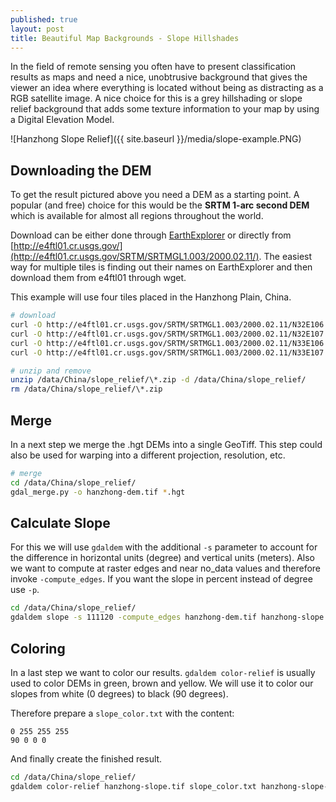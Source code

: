 ```yaml
---
published: true
layout: post
title: Beautiful Map Backgrounds - Slope Hillshades
---
```

In the field of remote sensing you often have to present classification results as maps and need a nice, unobtrusive
background that gives the viewer an idea where everything is located without being as distracting as a
RGB satellite image. A nice choice for this is a grey hillshading or slope relief background that adds
some texture information to your map by using a Digital Elevation Model.

![Hanzhong Slope Relief]({{ site.baseurl }}/media/slope-example.PNG)

## Downloading the DEM

To get the result pictured above you need a DEM as a starting point. A popular (and free) choice for this would be the **SRTM 1-arc second DEM** which is available for almost all regions throughout the world.

Download can be either done through [EarthExplorer](http://earthexplorer.usgs.gov/) or directly from [http://e4ftl01.cr.usgs.gov/](http://e4ftl01.cr.usgs.gov/SRTM/SRTMGL1.003/2000.02.11/). The easiest way for multiple tiles is finding out their names on EarthExplorer and then download them from e4ftl01 through wget.

This example will use four tiles placed in the Hanzhong Plain, China.

```bash
# download
curl -O http://e4ftl01.cr.usgs.gov/SRTM/SRTMGL1.003/2000.02.11/N32E106.SRTMGL1.hgt.zip
curl -O http://e4ftl01.cr.usgs.gov/SRTM/SRTMGL1.003/2000.02.11/N32E107.SRTMGL1.hgt.zip
curl -O http://e4ftl01.cr.usgs.gov/SRTM/SRTMGL1.003/2000.02.11/N33E106.SRTMGL1.hgt.zip
curl -O http://e4ftl01.cr.usgs.gov/SRTM/SRTMGL1.003/2000.02.11/N33E107.SRTMGL1.hgt.zip
```

```bash
# unzip and remove
unzip /data/China/slope_relief/\*.zip -d /data/China/slope_relief/
rm /data/China/slope_relief/\*.zip
```

## Merge

In a next step we merge the .hgt DEMs into a single GeoTiff. This step could also be used for warping into a different projection, resolution, etc.


```bash
# merge
cd /data/China/slope_relief/
gdal_merge.py -o hanzhong-dem.tif *.hgt
```

## Calculate Slope

For this we will use `gdaldem` with the additional `-s` parameter to account for the difference in horizontal units (degree) and vertical units (meters). Also we want to compute at raster edges and near no_data values and therefore invoke `-compute_edges`. If you want the slope in percent instead of degree use `-p`.


```bash
cd /data/China/slope_relief/
gdaldem slope -s 111120 -compute_edges hanzhong-dem.tif hanzhong-slope.tif
```

## Coloring

In a last step we want to color our results. `gdaldem color-relief` is usually used to color DEMs in green, brown and yellow. We will use it to color our slopes from white (0 degrees) to black (90 degrees).

Therefore prepare a `slope_color.txt` with the content:

```
0 255 255 255
90 0 0 0
```

And finally create the finished result.

```bash
cd /data/China/slope_relief/
gdaldem color-relief hanzhong-slope.tif slope_color.txt hanzhong-slope-relief.tif
```
